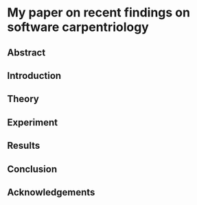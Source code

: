 # My paper on recent findings on software carpentriology

## Abstract

## Introduction

## Theory

## Experiment

## Results

## Conclusion

## Acknowledgements
